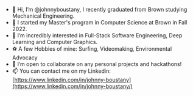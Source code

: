 - 👋 Hi, I’m @johnnyboustany, I recently graduated from Brown studying Mechanical Engineering.
- 🌱 I started my Master's program in Computer Science at Brown in Fall 2022. 
- 👀 I’m incredibly interested in Full-Stack Software Engineering, Deep Learning and Computer Graphics.
- ⚽ A few Hobbies of mine: Surfing, Videomaking, Environmental Advocacy
- 💞️ I’m open to collaborate on any personal projects and hackathons!
- 📫 You can contact me on my Linkedin: [https://www.linkedin.com/in/johnny-boustany](https://www.linkedin.com/in/johnny-boustany/)
